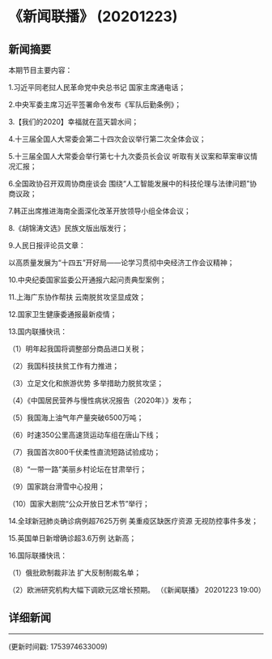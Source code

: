 # 《新闻联播》 (20201223)

## 新闻摘要

本期节目主要内容：


1.习近平同老挝人民革命党中央总书记 国家主席通电话；


2.中央军委主席习近平签署命令发布《军队后勤条例》；


3.【我们的2020】幸福就在蓝天碧水间；


4.十三届全国人大常委会第二十四次会议举行第二次全体会议；


5.十三届全国人大常委会举行第七十九次委员长会议 听取有关议案和草案审议情况汇报；


6.全国政协召开双周协商座谈会 围绕“人工智能发展中的科技伦理与法律问题”协商议政；


7.韩正出席推进海南全面深化改革开放领导小组全体会议；


8.《胡锦涛文选》民族文版出版发行；


9.人民日报评论员文章：

以高质量发展为“十四五”开好局——论学习贯彻中央经济工作会议精神；


10.中央纪委国家监委公开通报六起问责典型案例；


11.上海广东协作帮扶 云南脱贫攻坚显成效；


12.国家卫生健康委通报最新疫情；


13.国内联播快讯：


（1）明年起我国将调整部分商品进口关税；


（2）我国科技扶贫工作有力推进；


（3）立足文化和旅游优势 多举措助力脱贫攻坚；


（4）《中国居民营养与慢性病状况报告（2020年）》发布；


（5）我国海上油气年产量突破6500万吨；


（6）时速350公里高速货运动车组在唐山下线；


（7）我国首次800千伏柔性直流短路试验成功；


（8）“一带一路”美丽乡村论坛在甘肃举行；


（9）国家跳台滑雪中心投用；


（10）国家大剧院“公众开放日艺术节”举行；


14.全球新冠肺炎确诊病例超7625万例 美重疫区缺医疗资源 无视防控事件多发；


15.英国单日新增确诊超3.6万例 达新高；


16.国际联播快讯：


（1）俄批欧制裁非法 扩大反制制裁名单；


（2）欧洲研究机构大幅下调欧元区增长预期。
（《新闻联播》 20201223 19:00）

## 详细新闻

---

(更新时间戳: 1753974633009)

